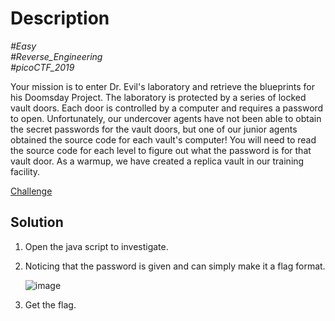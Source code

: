 # Description

_#Easy_<br>
_#Reverse_Engineering_<br>
_#picoCTF_2019_<br>

Your mission is to enter Dr. Evil's laboratory and retrieve the blueprints for his Doomsday Project. The laboratory is protected by a series of locked vault doors. Each door is controlled by a computer and requires a password to open. Unfortunately, our undercover agents have not been able to obtain the secret passwords for the vault doors, but one of our junior agents obtained the source code for each vault's computer! You will need to read the source code for each level to figure out what the password is for that vault door. As a warmup, we have created a replica vault in our training facility.

[Challenge](../vault-door-training/vault-door-training.java)

## Solution

1. Open the java script to investigate.
2. Noticing that the password is given and can simply make it a flag format.

   ![image](https://github.com/user-attachments/assets/3fe03bc0-a57e-43f5-98e3-93260ff1616a)

3. Get the flag.

